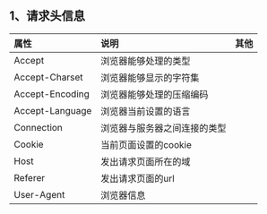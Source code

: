 ## 1、请求头信息

属性| 说明 | 其他
|:--|:--|:--
Accept | 浏览器能够处理的类型
Accept-Charset | 浏览器能够显示的字符集
Accept-Encoding | 浏览器能够处理的压缩编码
Accept-Language | 浏览器当前设置的语言
Connection | 浏览器与服务器之间连接的类型
Cookie | 当前页面设置的cookie
Host | 发出请求页面所在的域
Referer | 发出请求页面的url
User-Agent | 浏览器信息